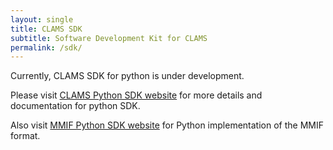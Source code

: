 ```yaml
---
layout: single
title: CLAMS SDK
subtitle: Software Development Kit for CLAMS
permalink: /sdk/
---
```


Currently, CLAMS SDK for python is under development.

Please visit [CLAMS Python SDK website](https://clams.ai/clams-python) for more details and documentation for python SDK.

Also visit [MMIF Python SDK website](https://clams.ai/mmif-python) for Python implementation of the MMIF format. 
